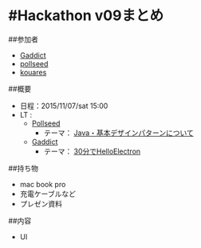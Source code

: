 # #Hackathon v09まとめ

##参加者
* [Gaddict](https://github.com/Gaddict)
* [pollseed](https://github.com/pollseed)
* [kouares](https://github.com/kouares)

##概要
* 日程：2015/11/07/sat 15:00
* LT : 
  * [Pollseed](https://github.com/pollseed)
    * テーマ： [Java・基本デザインパターンについて](http://www.slideshare.net/pollseed/java-54844205)
  * [Gaddict](https://github.com/Gaddict)
    * テーマ： [30分でHelloElectron](http://www.slideshare.net/Gaddict/30hello-electron)

##持ち物
* mac book pro
* 充電ケーブルなど
* プレゼン資料

##内容
* UI
